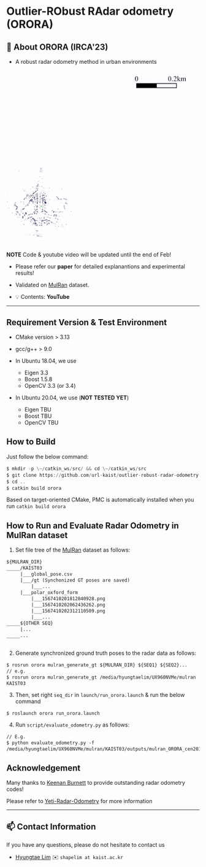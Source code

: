 # Outlier-RObust RAdar odometry (ORORA)

## :bookmark_tabs: About ORORA (IRCA'23)

* A robust radar odometry method in urban environments

<p align="center"><img src=materials/orora_title_video.gif alt="animated" /></p>

**NOTE** Code & youtube video will be updated until the end of Feb!

* Please refer our **paper** for detailed explanantions and experimental results!

* Validated on [MulRan][SemanticKITTIlink] dataset. 

* :bulb: Contents: **YouTube**

[YouTubeLInk]: https://www.youtube.com/watch?v=fogCM159GRk
[arXivlink]: https://arxiv.org/abs/2207.11919
[SemanticKITTIlink]: https://sites.google.com/view/mulran-pr/dataset

---
## Requirement Version & Test Environment

* CMake version > 3.13
* gcc/g++ > 9.0


* In Ubuntu 18.04, we use
    * Eigen 3.3
    * Boost 1.5.8
    * OpenCV 3.3 (or 3.4)

* In Ubuntu 20.04, we use (**NOT TESTED YET**)
    * Eigen TBU
    * Boost TBU
    * OpenCV TBU

## How to Build

Just follow the below command:

```asm
$ mkdir -p \~/catkin_ws/src/ && cd \~/catkin_ws/src
$ git clone https://github.com/url-kaist/outlier-robust-radar-odometry.git
$ cd ..
$ catkin build orora
```

Based on target-oriented CMake, PMC is automatically installed when you run `catkin build orora`

## How to Run and Evaluate Radar Odometry in MulRan dataset

1. Set file tree of the [MulRan](https://sites.google.com/view/mulran-pr/dataset) dataset as follows:
 

```
${MULRAN_DIR}
_____/KAIST03 
     |___global_pose.csv
     |___/gt (Synchonized GT poses are saved)
         |___... 
     |___polar_oxford_form
         |___1567410201812840928.png
         |___1567410202062436262.png
         |___1567410202312110509.png
         |___...    
_____${OTHER SEQ}
     |...
_____...
   
```

2. Generate synchronized ground truth poses to the radar data as follows:

```
$ rosrun orora mulran_generate_gt ${MULRAN_DIR} ${SEQ1} ${SEQ2}...
// e.g.
$ rosrun orora mulran_generate_gt /media/hyungtaelim/UX960NVMe/mulran KAIST03
```

3. Then, set right `seq_dir` in `launch/run_orora.launch` & run the below command

```
$ roslaunch orora run_orora.launch
```

4. Run `script/evaluate_odometry.py` as follows:

```
// E.g.
$ python evaluate_odometry.py -f /media/hyungtaelim/UX960NVMe/mulran/KAIST03/outputs/mulran_ORORA_cen2018_0.6_0.75_0.1_0.15708eval_odom.txt
```


## Acknowledgement

Many thanks to [Keenan Burnett](https://github.com/keenan-burnett) to provide outstanding radar odometry codes! 

Please refer to [Yeti-Radar-Odometry](https://github.com/keenan-burnett/yeti_radar_odometry) for more information

---

## :mailbox: Contact Information
If you have any questions, please do not hesitate to contact us
* [Hyungtae Lim][htlink] :envelope: `shapelim at kaist.ac.kr`

[htlink]: https://github.com/LimHyungTae
